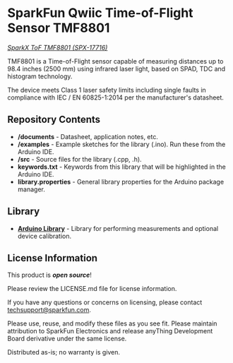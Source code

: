 SparkFun Qwiic Time-of-Flight Sensor TMF8801
============================================

[comment]: <![SparkFun Time-of-Flight Sensor TMF8801](https://cdn.sparkfun.com/assets/parts/1/2/8/9/1/14686-Qwiic_VR_IMU_BN0080-01.jpg)> 

[*SparkX ToF TMF8801 (SPX-17716)*](https://www.sparkfun.com/products/17716)

TMF8801 is a Time-of-Flight sensor capable of measuring distances up to 98.4 inches (2500 mm) using infrared laser light, based on SPAD, TDC and histogram technology. 

The device meets Class 1 laser safety limits including single faults in compliance with IEC / EN 60825-1:2014 per the manufacturer's datasheet.

Repository Contents
-------------------

* **/documents** - Datasheet, application notes, etc.
* **/examples** - Example sketches for the library (.ino). Run these from the Arduino IDE. 
* **/src** - Source files for the library (.cpp, .h).
* **keywords.txt** - Keywords from this library that will be highlighted in the Arduino IDE. 
* **library.properties** - General library properties for the Arduino package manager. 

Library
--------------
* **[Arduino Library](https://github.com/sparkfun/Sparkfun_TMF8801_Arduino_Library)** - Library for performing measurements and optional device calibration.

License Information
-------------------

This product is _**open source**_! 

Please review the LICENSE.md file for license information. 

If you have any questions or concerns on licensing, please contact techsupport@sparkfun.com.

Please use, reuse, and modify these files as you see fit. Please maintain attribution to SparkFun Electronics and release anyThing Development Board derivative under the same license.

Distributed as-is; no warranty is given.
